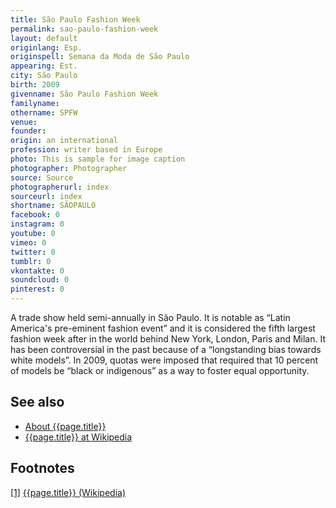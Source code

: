 ```yaml
---
title: São Paulo Fashion Week
permalink: sao-paulo-fashion-week
layout: default
originlang: Esp.
originspell: Semana da Moda de São Paulo
appearing: Est.
city: São Paulo
birth: 2009
givenname: São Paulo Fashion Week
familyname:
othername: SPFW
venue:
founder:
origin: an international
profession: writer based in Europe
photo: This is sample for image caption
photographer: Photographer
source: Source
photographerurl: index
sourceurl: index
shortname: SÃOPAULO
facebook: 0
instagram: 0
youtube: 0
vimeo: 0
twitter: 0
tumblr: 0
vkontakte: 0
soundcloud: 0
pinterest: 0
---
```


A trade show held semi-annually in São Paulo. It is notable as “Latin America's pre-eminent fashion event” and it is considered the fifth largest fashion week after in the world behind New York, London, Paris and Milan. It has been controversial in the past because of a “longstanding bias towards white models”. In 2009, quotas were imposed that required that 10 percent of models be “black or indigenous” as a way to foster equal opportunity.

## See also

+ [About {{page.title}}](index)
+ [{{page.title}} at Wikipedia](index)

## Footnotes

[[1]](#a1) <span id="f1"></span> [{{page.title}} (Wikipedia)](index)

